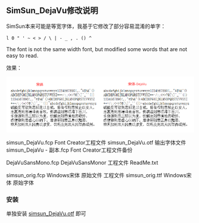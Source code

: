 ## SimSun_DejaVu修改说明

SimSun本来可能是等宽字体，我基于它修改了部分容易混淆的单字：
```
l 0 " ' ~ < > / \ | - _ , . () ^
```



The font is not the same width font, but modified some words that are not easy to read.



效果：

![image-20240328181412087](./img/ReadMe.assets/image-20240328181412087.png)

simsun_DejaVu.fcp    Font Creator工程文件
simsun_DejaVu.otf    输出字体文件
simsun_DejaVu - 副本.fcp    Font Creator工程文件备份

DejaVuSansMono.fcp   DejaVuSansMonor 工程文件
ReadMe.txt

simsun_orig.fcp    Windows宋体 原始文件 工程文件
simsun_orig.ttf     Windows宋体 原始字体



### 安装

单独安装 [simsun_DejaVu.otf](./simsun_DejaVu.otf) 即可





